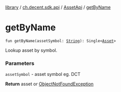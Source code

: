 [library](../../index.md) / [ch.decent.sdk.api](../index.md) / [AssetApi](index.md) / [getByName](./get-by-name.md)

# getByName

`fun getByName(assetSymbol: `[`String`](https://kotlinlang.org/api/latest/jvm/stdlib/kotlin/-string/index.html)`): Single<`[`Asset`](../../ch.decent.sdk.model/-asset/index.md)`>`

Lookup asset by symbol.

### Parameters

`assetSymbol` - asset symbol eg. DCT

**Return**
asset or [ObjectNotFoundException](../../ch.decent.sdk.exception/-object-not-found-exception/index.md)

